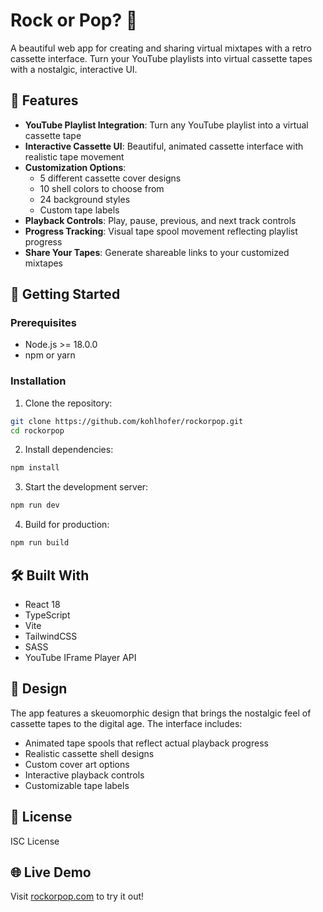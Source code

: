 # Rock or Pop? 🎵

A beautiful web app for creating and sharing virtual mixtapes with a retro cassette interface. Turn your YouTube playlists into virtual cassette tapes with a nostalgic, interactive UI.

## 🌟 Features

- **YouTube Playlist Integration**: Turn any YouTube playlist into a virtual cassette tape
- **Interactive Cassette UI**: Beautiful, animated cassette interface with realistic tape movement
- **Customization Options**:
  - 5 different cassette cover designs
  - 10 shell colors to choose from
  - 24 background styles
  - Custom tape labels
- **Playback Controls**: Play, pause, previous, and next track controls
- **Progress Tracking**: Visual tape spool movement reflecting playlist progress
- **Share Your Tapes**: Generate shareable links to your customized mixtapes

## 🚀 Getting Started

### Prerequisites

- Node.js >= 18.0.0
- npm or yarn

### Installation

1. Clone the repository:
```bash
git clone https://github.com/kohlhofer/rockorpop.git
cd rockorpop
```

2. Install dependencies:
```bash
npm install
```

3. Start the development server:
```bash
npm run dev
```

4. Build for production:
```bash
npm run build
```

## 🛠️ Built With

- React 18
- TypeScript
- Vite
- TailwindCSS
- SASS
- YouTube IFrame Player API

## 🎨 Design

The app features a skeuomorphic design that brings the nostalgic feel of cassette tapes to the digital age. The interface includes:

- Animated tape spools that reflect actual playback progress
- Realistic cassette shell designs
- Custom cover art options
- Interactive playback controls
- Customizable tape labels

## 📝 License

ISC License

## 🌐 Live Demo

Visit [rockorpop.com](https://rockorpop.com) to try it out! 